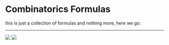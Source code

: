 # Combinatorics Formulas 

this is just a collection of formulas and nothing more, here we go:
<hr>
<img src="im1.jpg">
<img src="im2.jpg">